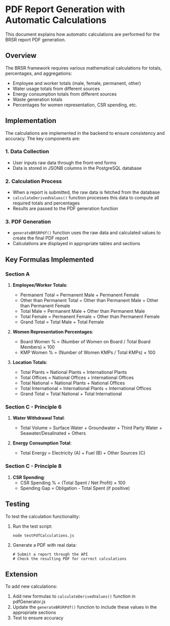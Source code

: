 # PDF Report Generation with Automatic Calculations

This document explains how automatic calculations are performed for the BRSR report PDF generation.

## Overview

The BRSR framework requires various mathematical calculations for totals, percentages, and aggregations:
- Employee and worker totals (male, female, permanent, other)
- Water usage totals from different sources
- Energy consumption totals from different sources
- Waste generation totals
- Percentages for women representation, CSR spending, etc.

## Implementation

The calculations are implemented in the backend to ensure consistency and accuracy. The key components are:

### 1. Data Collection
- User inputs raw data through the front-end forms
- Data is stored in JSONB columns in the PostgreSQL database

### 2. Calculation Process
- When a report is submitted, the raw data is fetched from the database
- `calculateDerivedValues()` function processes this data to compute all required totals and percentages
- Results are passed to the PDF generation function

### 3. PDF Generation
- `generateBRSRPdf()` function uses the raw data and calculated values to create the final PDF report
- Calculations are displayed in appropriate tables and sections

## Key Formulas Implemented

### Section A
1. **Employee/Worker Totals**:
   - Permanent Total = Permanent Male + Permanent Female
   - Other than Permanent Total = Other than Permanent Male + Other than Permanent Female
   - Total Male = Permanent Male + Other than Permanent Male
   - Total Female = Permanent Female + Other than Permanent Female
   - Grand Total = Total Male + Total Female

2. **Women Representation Percentages**:
   - Board Women % = (Number of Women on Board / Total Board Members) × 100
   - KMP Women % = (Number of Women KMPs / Total KMPs) × 100

3. **Location Totals**:
   - Total Plants = National Plants + International Plants
   - Total Offices = National Offices + International Offices
   - Total National = National Plants + National Offices
   - Total International = International Plants + International Offices
   - Grand Total = Total National + Total International

### Section C - Principle 6
1. **Water Withdrawal Total**:
   - Total Volume = Surface Water + Groundwater + Third Party Water + Seawater/Desalinated + Others

2. **Energy Consumption Total**:
   - Total Energy = Electricity (A) + Fuel (B) + Other Sources (C)

### Section C - Principle 8
1. **CSR Spending**:
   - CSR Spending % = (Total Spent / Net Profit) × 100
   - Spending Gap = Obligation - Total Spent (if positive)

## Testing

To test the calculation functionality:

1. Run the test script:
   ```
   node testPdfCalculations.js
   ```

2. Generate a PDF with real data:
   ```
   # Submit a report through the API
   # Check the resulting PDF for correct calculations
   ```

## Extension

To add new calculations:
1. Add new formulas to `calculateDerivedValues()` function in pdfGenerator.js
2. Update the `generateBRSRPdf()` function to include these values in the appropriate sections
3. Test to ensure accuracy
